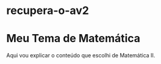 # recupera-o-av2
<!DOCTYPE html>
<html lang="pt-BR">
<head>
  <meta charset="UTF-8">
  <meta name="viewport" content= "width=devicec-width, initial-scale=1.0">
  <title>Meu Projeto de Matemática II</title>
</head>
<body>
  <h1>Meu Tema de Matemática</h1>
  <p> Aqui vou explicar o conteúdo que escolhi de Matemática II. </p>